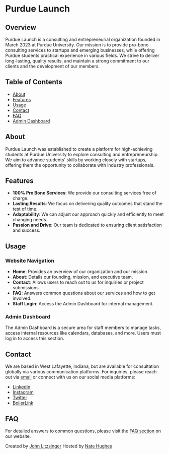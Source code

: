 
# Purdue Launch

## Overview

Purdue Launch is a consulting and entrepreneurial organization founded in March 2023 at Purdue University. Our mission is to provide pro-bono consulting services to startups and emerging businesses, while offering Purdue students practical experience in various fields. We strive to deliver long-lasting, quality results, and maintain a strong commitment to our clients and the development of our members.

## Table of Contents

- [About](#about)
- [Features](#features)
- [Usage](#usage)
- [Contact](#contact)
- [FAQ](#faq)
- [Admin Dashboard](#admin-dashboard)

## About

Purdue Launch was established to create a platform for high-achieving students at Purdue University to explore consulting and entrepreneurship. We aim to advance students' skills by working closely with startups, offering them the opportunity to collaborate with industry professionals.

## Features

- **100% Pro Bono Services**: We provide our consulting services free of charge.
- **Lasting Results**: We focus on delivering quality outcomes that stand the test of time.
- **Adaptability**: We can adjust our approach quickly and efficiently to meet changing needs.
- **Passion and Drive**: Our team is dedicated to ensuring client satisfaction and success.

## Usage

### Website Navigation

- **Home**: Provides an overview of our organization and our mission.
- **About**: Details our founding, mission, and executive team.
- **Contact**: Allows users to reach out to us for inquiries or project submissions.
- **FAQ**: Answers common questions about our services and how to get involved.
- **Staff Login**: Access the Admin Dashboard for internal management.

### Admin Dashboard

The Admin Dashboard is a secure area for staff members to manage tasks, access internal resources like calendars, databases, and more. Users must log in to access this section.

## Contact

We are based in West Lafayette, Indiana, but are available for consultation globally via various communication platforms. For inquiries, please reach out via [email](mailto:purduelaunchconsulting@gmail.com) or connect with us on our social media platforms:

- [LinkedIn](https://www.linkedin.com/company/purdue-launch)
- [Instagram](https://www.instagram.com/purdue.launch)
- [Twitter](https://twitter.com/purduelaunch)
- [BoilerLink](https://boilerlink.purdue.edu/organization/launch)

## FAQ

For detailed answers to common questions, please visit the [FAQ section](faq.html) on our website.


Created by [John Litzsinger](https://www.linkedin.com/in/johnlitzsinger)
Hosted by [Nate Hughes](https://www.linkedin.com/in/nate-hughes-948664250/)
